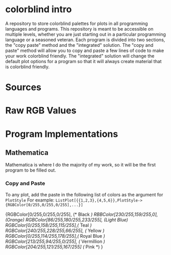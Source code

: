 # colorblind intro
A repository to store colorblind palettes for plots in all programming languages and programs. This
repository is meant to be accessible on multiple levels, whether you are just starting out 
in a particular programming language or a seasoned veteran. Each program is divided into two
sections, the "copy paste" method and the "integrated" solution.  The "copy and paste" method 
will allow you to copy and paste a few lines of code to make your work colorblind friendly. 
The "integrated" solution will change the default plot options for a program so that it will 
always create material that is colorblind friendly.

# Sources

# Raw RGB Values

# Program Implementations

## Mathematica
Mathematica is where I do the majority of my work, so it will be the first program to be filled out.
### Copy and Paste

To any plot, add the paste in the following list of colors as the argument for `PlotStyle`
For example: `ListPlot[{{1,2,3},{4,5,6}},PlotStyle->{RGBColor[0/255,0/255,0/255],...}]`


  {RGBColor[0/255,0/255,0/255], (* Black *)
  RBBColor[230/255,159/255,0], (*Orange*)
  RGBColor[86/255,180/255,233/255], (*Light Blue*)
  RGBColor[0/255,158/255,115/255],(* Teal *)
  RGBColor[240/255,228/255,66/255], (* Yellow *)
  RGBColor[0/255,114/255,178/255],(* Royal Blue *)
  RGBColor[213/255,94/255,0/255], (* Vermillion *)
  RGBColor[204/255,121/255,167/255] (* Pink *)
  }


